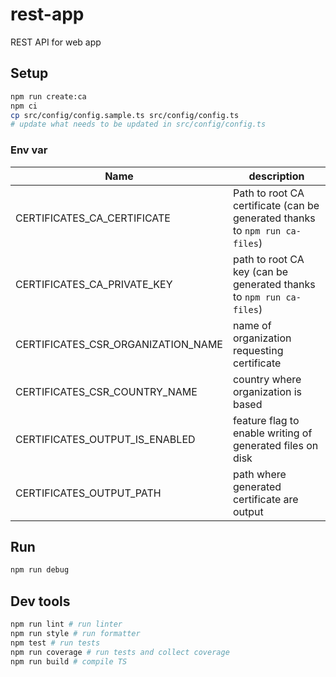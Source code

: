 # rest-app

REST API for web app

## Setup

```bash
npm run create:ca
npm ci
cp src/config/config.sample.ts src/config/config.ts
# update what needs to be updated in src/config/config.ts
```

### Env var
|Name|description|
|---|---|
|CERTIFICATES_CA_CERTIFICATE|Path to root CA certificate (can be generated thanks to `npm run ca-files`)|
|CERTIFICATES_CA_PRIVATE_KEY|path to root CA key (can be generated thanks to `npm run ca-files`)|
|CERTIFICATES_CSR_ORGANIZATION_NAME|name of organization requesting certificate|
|CERTIFICATES_CSR_COUNTRY_NAME|country where organization is based|
|CERTIFICATES_OUTPUT_IS_ENABLED|feature flag to enable writing of generated files on disk|
|CERTIFICATES_OUTPUT_PATH|path where generated certificate are output|

## Run

```bash
npm run debug
```

## Dev tools

```bash
npm run lint # run linter
npm run style # run formatter
npm test # run tests
npm run coverage # run tests and collect coverage
npm run build # compile TS
```
